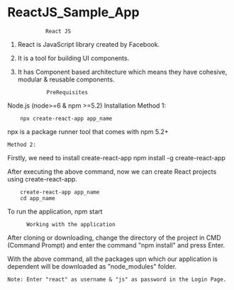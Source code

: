 # ReactJS_Sample_App

                React JS
                
1) React is JavaScript library created by Facebook.
2) It is a tool for building UI components.
3) It has Component based architecture which means they have cohesive, modular & reusable components.




                PreRequisites
                
Node.js (node>=6 & npm >=5.2)
Installation
	Method 1:

		npx create-react-app app_name

npx is a package runner tool that comes with npm 5.2+


	Method 2:
		
Firstly, we need to install create-react-app
		npm install -g create-react-app
	
After executing the above command, now we can create React projects using create-react-app.

		create-react-app app_name
		cd app_name

To run the application,
		npm start
	
  
  
  
  
          Working with the application
After cloning or downloading, change the directory of the project in CMD (Command Prompt) and enter the command "npm install" and press Enter.

With the above command, all the packages upn which our application is dependent will be downloaded as "node_modules" folder.


	Note: Enter "react" as username & "js" as password in the Login Page.

